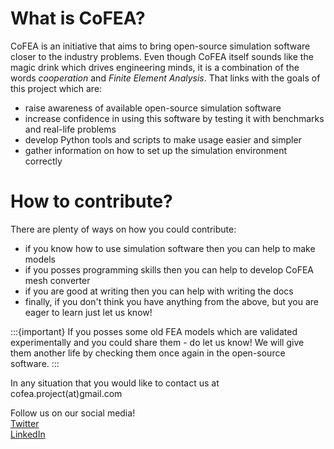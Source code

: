 
# What is CoFEA?

CoFEA is an initiative that aims to bring open-source simulation software closer to the industry problems. Even though CoFEA itself sounds like the magic drink which drives engineering minds, it is a combination of the words *cooperation* and *Finite Element Analysis*. That links with the goals of this project which are:
 * raise awareness of available open-source simulation software
 * increase confidence in using this software by testing it with benchmarks and real-life problems
 * develop Python tools and scripts to make usage easier and simpler
 * gather information on how to set up the simulation environment correctly

# How to contribute?

There are plenty of ways on how you could contribute:

* if you know how to use simulation software then you can help to make models
* if you posses programming skills then you can help to develop CoFEA mesh converter
* if you are good at writing then you can help with writing the docs
* finally, if you don't think you have anything from the above, but you are eager to learn just let us know!

:::{important}
If you posses some old FEA models which are validated experimentally and you could share them - do let us know! We will give them another life by checking them once again in the open-source software.
:::

In any situation that you would like to contact us at cofea.project(at)gmail.com

Follow us on our social media!  
[Twitter](https://twitter.com/_CoFEA_)  
[LinkedIn](https://www.linkedin.com/company/70465138/admin/)
